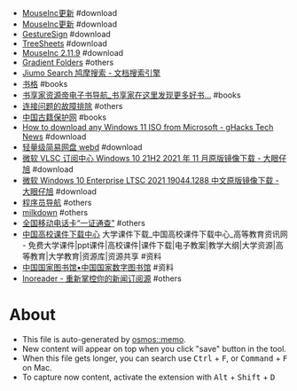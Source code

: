 - [MouseInc更新](https://update.shuax.com/MouseInc/update.json) #download
- [MouseInc更新](https://update.shuax.com/MouseInc/update.json) #download
- [GestureSign](https://zh.gesturesign.win/#/) #download
- [TreeSheets](https://strlen.com/treesheets/) #download
- [MouseInc 2.11.9](https://shuax.com/project/mouseinc/) #download
- [Gradient Folders](https://una.im/gradient-folders/) #others
- [Jiumo Search 鸠摩搜索 - 文档搜索引擎](https://www.jiumodiary.com/)
- [书格](https://new.shuge.org/) #books
- [书享家资源帝电子书导航_书享家在这里发现更多好书...](http://shu.ziyuandi.cn/) #books
- [连接问题的故障排除](https://support.logi.com/hc/zh-cn/articles/360023179954-%E8%BF%9E%E6%8E%A5%E9%97%AE%E9%A2%98%E7%9A%84%E6%95%85%E9%9A%9C%E6%8E%92%E9%99%A4) #others
- [中国古籍保护网](http://www.nlc.cn/pcab/) #books
- [How to download any Windows 11 ISO from Microsoft - gHacks Tech News](https://www.ghacks.net/2021/11/24/how-to-download-any-windows-11-iso-from-microsoft/) #download
- [轻量级简易网盘 webd](https://webd.cf/) #download
- [微软 VLSC 订阅中心 Windows 10 21H2 2021 年 11 月原版镜像下载 - 大眼仔旭](http://www.dayanzai.me/windows-10-21h2.html) #download
- [微软 Windows 10 Enterprise LTSC 2021 19044.1288 中文原版镜像下载 - 大眼仔旭](http://www.dayanzai.me/windows-10-ltsc-2021.html) #download
- [程序员导航](https://cxy521.com/) #others
- [milkdown](https://milkdown.dev/#/getting-started) #others
- [全国移动电话卡“一证通查”](https://getsimnum.caict.ac.cn/#/) #others
- [中国高校课件下载中心](http://download.cucdc.com/) 大学课件下载_中国高校课件下载中心_高等教育资讯网 - 免费大学课件|ppt课件|高校课件|课件下载|电子教案|教学大纲|大学资源|高等教育|大学教育|资源库|资源共享 #资料
- [中国国家图书馆•中国国家数字图书馆](http://www.nlc.cn/) #资料
- [Inoreader - 重新掌控你的新闻订阅源](https://www.inoreader.com/) #others

# About

- This file is auto-generated by [osmos::memo](https://github.com/osmoscraft/osmosmemo).
- New content will appear on top when you click "save" button in the tool.
- When this file gets longer, you can search use <kbd>Ctrl</kbd> + <kbd>F</kbd>, or <kbd>Command</kbd> + <kbd>F</kbd> on Mac.
- To capture now content, activate the extension with <kbd>Alt</kbd> + <kbd>Shift</kbd> + <kbd>D</kbd>
